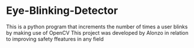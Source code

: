 # Eye-Blinking-Detector
This is a python program that increments the number of times a user blinks by making use of OpenCV
This project was developed by Alonzo in relation to improving safety ffeatures in any field
